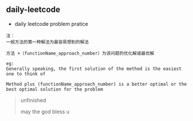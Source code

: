 ## daily-leetcode

* daily leetcode problem pratice 

```$text
注：
一般方法的第一种解法为最容易想到的解法

方法 +（functionName_approach_number）为该问题的优化解或最优解

eg:
Generally speaking, the first solution of the method is the easiest one to think of

Method plus (functionName_approach_number) is a better optimal or the best optimal solution for the problem
```

> unfinished 
>
> may the god bless u 